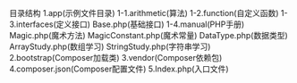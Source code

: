 目录结构
    1.app(示例文件目录)
        1-1.arithmetic(算法)
        1-2.function(自定义函数)
        1-3.interfaces(定义接口)
            Base.php(基础接口)
        1-4.manual(PHP手册)
            Magic.php(魔术方法)
            MagicConstant.php(魔术常量)
            DataType.php(数据类型)
            ArrayStudy.php(数组学习)
            StringStudy.php(字符串学习)
    2.bootstrap(Composer加载类)
    3.vendor(Composer依赖包)
    4.composer.json(Composer配置文件)
    5.Index.php(入口文件)